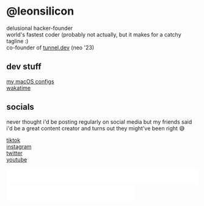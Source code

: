 # @leonsilicon

delusional hacker-founder\
world's fastest coder (probably not actually, but it makes for a catchy tagline :)\
co-founder of [tunnel.dev](https://tunnel.dev) (neo '23)

## dev stuff
[my macOS configs](https://github.com/leonsilicon/macos-configs)\
[wakatime](https://wakatime.com/@leonsilicon)

## socials

never thought i'd be posting regularly on social media but my friends said i'd be a great content creator and turns out they might've been right 😅

[tiktok](https://tiktok.com/@leonsilicon)\
[instagram](https://instagram.com/leonsilicon)\
[twitter](https://twitter.com/leonsilicon)\
[youtube](https://youtube.com/@leonsilicon)

<picture><img src="https://raw.githubusercontent.com/leonsilicon/test/main/white-square.jpg" height=42 /></picture><picture><img src="https://raw.githubusercontent.com/leonsilicon/test/main/white-square.jpg" height=42 /></picture><picture><img src="https://raw.githubusercontent.com/leonsilicon/test/main/white-square.jpg" height=42 /></picture><picture><img src="https://raw.githubusercontent.com/leonsilicon/test/main/white-square.jpg" height=42 /></picture><picture><img src="https://raw.githubusercontent.com/leonsilicon/test/main/white-square.jpg" height=42 /></picture><picture><img src="https://raw.githubusercontent.com/leonsilicon/test/main/white-square.jpg" height=42 /></picture><picture><img src="https://raw.githubusercontent.com/leonsilicon/test/main/white-square.jpg" height=42 /></picture><picture><img src="https://raw.githubusercontent.com/leonsilicon/test/main/white-square.jpg" height=42 /></picture><picture><img src="https://raw.githubusercontent.com/leonsilicon/test/main/white-square.jpg" height=42 /></picture><picture><img src="https://raw.githubusercontent.com/leonsilicon/test/main/white-square.jpg" height=42 /></picture><picture><img src="https://raw.githubusercontent.com/leonsilicon/test/main/white-square.jpg" height=42 /></picture><picture><img src="https://raw.githubusercontent.com/leonsilicon/test/main/white-square.jpg" height=42 /></picture><picture><img src="https://raw.githubusercontent.com/leonsilicon/test/main/white-square.jpg" height=42 /></picture><picture><img src="https://raw.githubusercontent.com/leonsilicon/test/main/white-square.jpg" height=42 /></picture><picture><img src="https://raw.githubusercontent.com/leonsilicon/test/main/white-square.jpg" height=42 /></picture><picture><img src="https://raw.githubusercontent.com/leonsilicon/test/main/white-square.jpg" height=42 /></picture><picture><img src="https://raw.githubusercontent.com/leonsilicon/test/main/white-square.jpg" height=42 /></picture><picture><img src="https://raw.githubusercontent.com/leonsilicon/test/main/white-square.jpg" height=42 /></picture><picture><img src="https://raw.githubusercontent.com/leonsilicon/test/main/white-square.jpg" height=42 /></picture><picture><img src="https://raw.githubusercontent.com/leonsilicon/test/main/white-square.jpg" height=42 /></picture>
